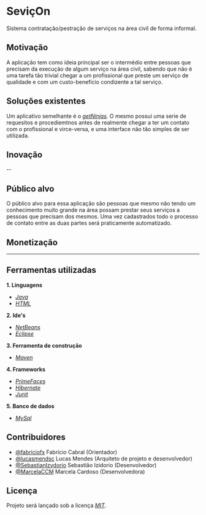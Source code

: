 # SeviçOn

Sistema contratação/pestração de serviços na área civil de forma informal.


## Motivação

A aplicação tem como ideia principal ser o intermédio entre pessoas que precisam 
da execução de algum serviço na área civil, sabendo que não é uma tarefa tão trivial
chegar a um profissional que preste um serviço de qualidade e com um custo-benefício
condizente a tal serviço.


## Soluções existentes

Um aplicativo semelhante é o *[getNinjas](https://www.getninjas.com.br)*. O mesmo possui uma serie de requesitos e procediemtnos
antes de realmente chegar a ter um contato com o profissional e virce-versa, e uma interface não tão simples
de ser utilizada. 


## Inovação

--


## Público alvo

O público alvo para essa aplicação são pessoas que mesmo não tendo um conhecimento muito
grande na área possam prestar seus serviços a pessoas que precisam dos mesmos. Uma vez cadastrados
todo o processo de contato entre as duas partes será praticamente automatizado.


## Monetização

---

## Ferramentas utilizadas

**1. Linguagens**

* *[Java](https://www.java.com/en/)*
* *[HTML](https://pt.wikipedia.org/wiki/HTML)*


**2. Ide's**

* *[NetBeans](https://netbeans.org/)* 
* *[Eclipse](http://www.eclipse.org/)*


**3. Ferramenta de construção**

* *[Maven](https://maven.apache.org/)*


**4. Frameworks**

* *[PrimeFaces](https://www.primefaces.org/)*
* *[Hibernate](http://hibernate.org/)*
* *[Junit](https://junit.org/junit5/)*


**5. Banco de dados**


* *[MySql](https://www.mysql.com/)*


## Contribuidores

- [@fabriciofx](https://github.com/fabriciofx) Fabrício Cabral (Orientador)
- [@lucasmendsc](https://github.com/lucasmendsc) Lucas Mendes (Arquiteto de projeto e desenvolvedor)
- [@SebastianIzydorio](https://github.com/SebastianIzydorio) Sebastião Izidorio (Desenvolvedor)
- [@MarcelaCCM](https://github.com/MarcelaCCM) Marcela Cardoso (Desenvolvedora)


## Licença

Projeto será lançado sob a licença *[MIT](https://opensource.org/licenses/MIT)*.

